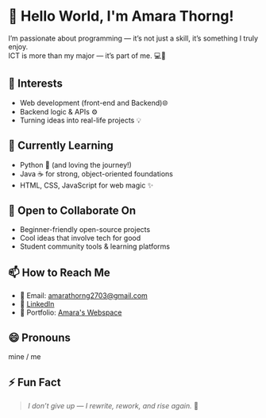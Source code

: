# 👋 Hello World, I'm Amara Thorng!

I’m passionate about programming — it’s not just a skill, it’s something I truly enjoy.  
ICT is more than my major — it’s part of me. 💻💫  


## 👀 Interests
- Web development (front-end and Backend)🌐
- Backend logic & APIs ⚙️
- Turning ideas into real-life projects 💡

## 🌱 Currently Learning
- Python 🐍 (and loving the journey!)
- Java ☕ for strong, object-oriented foundations
- HTML, CSS, JavaScript for web magic ✨

## 💞️ Open to Collaborate On
- Beginner-friendly open-source projects
- Cool ideas that involve tech for good
- Student community tools & learning platforms

## 📫 How to Reach Me
- 📩 Email: amarathorng2703@gmail.com 
- 🔗 [LinkedIn](https://www.linkedin.com/in/thorng-amara-b0725a26b/) 
- 💼 Portfolio: [Amara's Webspace](...) 

## 😄 Pronouns
mine / me

## ⚡ Fun Fact
> *I don’t give up — I rewrite, rework, and rise again.* 🚀

<!---
Amara273/Amara273 is a ✨ special ✨ repository because its `README.md` (this file) appears on your GitHub profile.
You can click the Preview link to take a look at your changes.
--->
